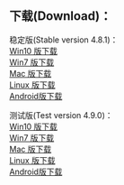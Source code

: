 
## 下载(Download)：
稳定版(Stable version 4.8.1)：  
[Win10 版下载](https://github.com/XX-net/XX-Net/releases/download/4.8.1/XX-Net-win10-4.8.1.7z)   
[Win7 版下载](https://github.com/XX-net/XX-Net/releases/download/4.8.1/XX-Net-win7-4.8.1.7z)   
[Mac 版下载](https://github.com/XX-net/XX-Net/releases/download/4.8.1/XX-Net-mac-4.8.1.7z)  
[Linux 版下载](https://github.com/XX-net/XX-Net/archive/4.8.1.zip)  
[Android版下载](https://github.com/XX-net/XX-Net/releases/download/4.8.1/XX-Net-4.8.1.apk)  


测试版(Test version 4.9.0)：  
[Win10 版下载](https://github.com/XX-net/XX-Net/releases/download/4.9.0/XX-Net-win10-4.9.0.7z)   
[Win7 版下载](https://github.com/XX-net/XX-Net/releases/download/4.9.0/XX-Net-win7-4.9.0.7z)   
[Mac 版下载](https://github.com/XX-net/XX-Net/releases/download/4.9.0/XX-Net-mac-4.9.0.7z)  
[Linux 版下载](https://github.com/XX-net/XX-Net/archive/4.9.0.zip)  
[Android版下载](https://github.com/XX-net/XX-Net/releases/download/4.9.0/XX-Net-4.9.0.apk)  
